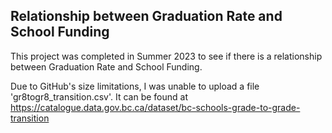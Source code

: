 ## Relationship between Graduation Rate and School Funding

This project was completed in Summer 2023 to see if there is a relationship between Graduation Rate and School Funding.

Due to GitHub's size limitations, I was unable to upload a file 'gr8togr8_transition.csv'. It can be found at https://catalogue.data.gov.bc.ca/dataset/bc-schools-grade-to-grade-transition 
